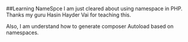 ##Learning NameSpce
I am just cleared about using namespace in PHP. Thanks my guru Hasin Hayder Vai for teaching this.

Also, I am understand how to generate composer Autoload based on namespaces.